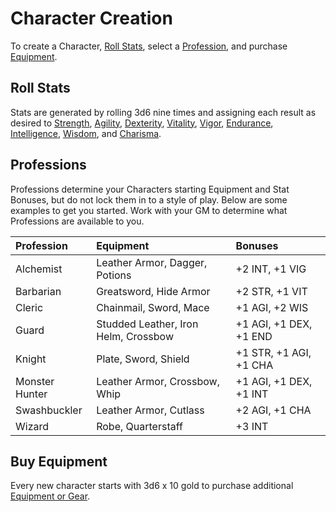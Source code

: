 # Character Creation
To create a Character, [Roll Stats](#roll-stats), select a [Profession](#professions), and purchase [Equipment](#buy-equipment).

## Roll Stats
Stats are generated by rolling 3d6 nine times and assigning each result as desired to [Strength](/rules/stats/#strength), [Agility](/rules/stats/#agility), [Dexterity](/rules/stats/#dexterity), [Vitality](/rules/stats/#vitality), [Vigor](/rules/stats/#vigor), [Endurance](/rules/stats/#endurance), [Intelligence](/rules/stats/#intelligence), [Wisdom](/rules/stats/#wisdom), and [Charisma](/rules/stats/#charisma).

## Professions
Professions determine your Characters starting Equipment and Stat Bonuses, but do not lock them in to a style of play. Below are some examples to get you started. Work with your GM to determine what Professions are available to you.

| Profession | Equipment | Bonuses |
|:---------- |:--------- |:------- |
| Alchemist | Leather Armor, Dagger, Potions | +2 INT, +1 VIG |
| Barbarian | Greatsword, Hide Armor | +2 STR, +1 VIT |
| Cleric | Chainmail, Sword, Mace | +1 AGI, +2 WIS |
| Guard | Studded Leather, Iron Helm, Crossbow | +1 AGI, +1 DEX, +1 END |
| Knight | Plate, Sword, Shield | +1 STR, +1 AGI, +1 CHA |
| Monster Hunter | Leather Armor, Crossbow, Whip | +1 AGI, +1 DEX, +1 INT |
| Swashbuckler | Leather Armor, Cutlass | +2 AGI, +1 CHA |
| Wizard | Robe, Quarterstaff | +3 INT |

## Buy Equipment
Every new character starts with 3d6 x 10 gold to purchase additional [Equipment or Gear](/rules/equipment).